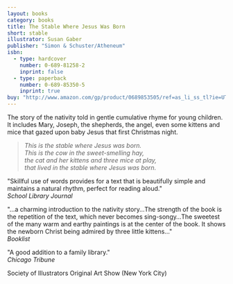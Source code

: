 ```yaml
---
layout: books
category: books
title: The Stable Where Jesus Was Born
short: stable
illustrator: Susan Gaber
publisher: "Simon & Schuster/Atheneum"
isbn:
  - type: hardcover
    number: 0-689-81258-2
    inprint: false
  - type: paperback
    number: 0-689-85350-5
    inprint: true
buy: "http://www.amazon.com/gp/product/0689853505/ref=as_li_ss_tl?ie=UTF8&tag=rhondgowlegre-20&linkCode=as2&camp=1789&creative=390957&creativeASIN=0689853505"
---
```


The story of the nativity told in gentle cumulative rhyme for young children. It includes Mary, Joseph, the shepherds, the angel, even some kittens and mice that gazed upon baby Jesus that first Christmas night.

> _This is the stable where Jesus was born.  
> This is the cow in the sweet-smelling hay,  
> the cat and her kittens and three mice at play,  
> that lived in the stable where Jesus was born._

"Skillful use of words provides for a text that is beautifully simple and maintains a natural rhythm, perfect for reading aloud."  
_School Library Journal_

"…a charming introduction to the nativity story…The strength of the book is the repetition of the text, which never becomes sing-songy…The sweetest of the many warm and earthy paintings is at the center of the book. It shows the newborn Christ being admired by three little kittens…"  
_Booklist_

"A good addition to a family library."  
_Chicago Tribune_

<p class="awards">
Society of Illustrators Original Art Show (New York City)
</p>